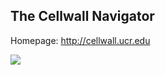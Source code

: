 ## The Cellwall Navigator

Homepage:      http://cellwall.ucr.edu

<img src="https://raw2.github.com/alevchuk/cellwall/master/screenshot-001.png" />
